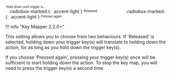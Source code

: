 <sup><sub>&nbsp;Hold down until trigger is...</sup></sub><br />
&nbsp;&nbsp;&nbsp;:radiobox-marked:{: .accent-light } <sup><sub>Released</sup></sub>&nbsp;&nbsp;&nbsp;&nbsp;&nbsp;&nbsp;&nbsp;&nbsp;&nbsp;&nbsp;&nbsp;&nbsp;&nbsp;&nbsp;&nbsp;&nbsp;&nbsp;&nbsp;&nbsp;&nbsp;&nbsp;&nbsp;&nbsp;:radiobox-marked:{: .accent-light } <sup><sub>Pressed again</sup></sub>

!!! info "Key Mapper 2.2.0+"

This setting allows you to choose from two behaviours. If 'Released' is selected, holding down your trigger key(s) will translate to holding down the action, for as long as you hold down the trigger key(s).

If you choose 'Pressed again', pressing your trigger key(s) once will be sufficient to start holding down the action. To stop the key map, you will need to press the trigger key(s) a second time.